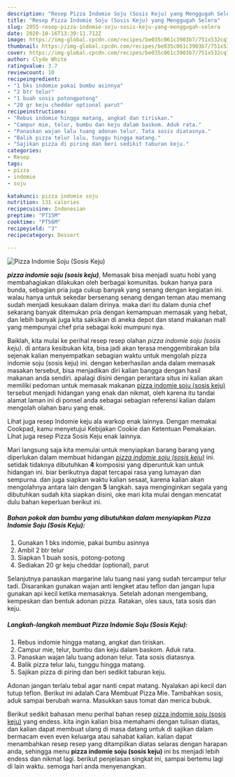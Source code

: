 ```yaml
---
description: "Resep Pizza Indomie Soju (Sosis Keju) yang Menggugah Selera"
title: "Resep Pizza Indomie Soju (Sosis Keju) yang Menggugah Selera"
slug: 2055-resep-pizza-indomie-soju-sosis-keju-yang-menggugah-selera
date: 2020-10-16T13:39:11.712Z
image: https://img-global.cpcdn.com/recipes/be035c061c3903b7/751x532cq70/pizza-indomie-soju-sosis-keju-foto-resep-utama.jpg
thumbnail: https://img-global.cpcdn.com/recipes/be035c061c3903b7/751x532cq70/pizza-indomie-soju-sosis-keju-foto-resep-utama.jpg
cover: https://img-global.cpcdn.com/recipes/be035c061c3903b7/751x532cq70/pizza-indomie-soju-sosis-keju-foto-resep-utama.jpg
author: Clyde White
ratingvalue: 3.7
reviewcount: 10
recipeingredient:
- "1 bks indomie pakai bumbu asinnya"
- "2 btr telur"
- "1 buah sosis potongpotong"
- "20 gr keju cheddar optional parut"
recipeinstructions:
- "Rebus indomie hingga matang, angkat dan tiriskan."
- "Campur mie, telur, bumbu dan keju dalam baskom. Aduk rata."
- "Panaskan wajan lalu tuang adonan telur. Tata sosis diatasnya."
- "Balik pizza telur lalu, tunggu hingga matang."
- "Sajikan pizza di piring dan beri sedikit taburan keju."
categories:
- Resep
tags:
- pizza
- indomie
- soju

katakunci: pizza indomie soju 
nutrition: 131 calories
recipecuisine: Indonesian
preptime: "PT15M"
cooktime: "PT56M"
recipeyield: "3"
recipecategory: Dessert

---
```



![Pizza Indomie Soju (Sosis Keju)](https://img-global.cpcdn.com/recipes/be035c061c3903b7/751x532cq70/pizza-indomie-soju-sosis-keju-foto-resep-utama.jpg)

<b><i>pizza indomie soju (sosis keju)</i></b>, Memasak bisa menjadi suatu hobi yang membahagiakan dilakukan oleh berbagai komunitas. bukan hanya para bunda, sebagian pria juga cukup banyak yang senang dengan kegiatan ini. walau hanya untuk sekedar bersenang senang dengan teman atau memang sudah menjadi kesukaan dalam dirinya. maka dari itu dalam dunia chef sekarang banyak ditemukan pria dengan kemampuan memasak yang hebat, dan lebih banyak juga kita saksikan di aneka depot dan stand makanan mall yang mempunyai chef pria sebagai koki mumpuni nya.

Baiklah, kita mulai ke perihal resep resep olahan <i>pizza indomie soju (sosis keju)</i>. di antara kesibukan kita, bisa jadi akan terasa menggembirakan bila sejenak kalian menyempatkan sebagian waktu untuk mengolah pizza indomie soju (sosis keju) ini. dengan keberhasilan anda dalam memasak masakan tersebut, bisa menjadikan diri kalian bangga dengan hasil makanan anda sendiri. apalagi disini dengan perantara situs ini kalian akan memiliki pedoman untuk memasak makanan <u>pizza indomie soju (sosis keju)</u> tersebut menjadi hidangan yang enak dan nikmat, oleh karena itu tandai alamat laman ini di ponsel anda sebagai sebagian referensi kalian dalam mengolah olahan baru yang enak.

Lihat juga resep Indomie keju ala warkop enak lainnya. Dengan memakai Cookpad, kamu menyetujui Kebijakan Cookie dan Ketentuan Pemakaian. Lihat juga resep Pizza Sosis Keju enak lainnya.


Mari langsung saja kita memulai untuk menyiapkan barang barang yang diperlukan dalam membuat hidangan <u><i>pizza indomie soju (sosis keju)</i></u> ini. setidak tidaknya dibutuhkan <b>4</b> komposisi yang diperuntuk kan untuk hidangan ini. biar berikutnya dapat tercapai rasa yang lumayan dan sempurna. dan juga siapkan waktu kalian sesaat, karena kalian akan mengolahnya antara lain dengan <b>5</b> langkah. saya menginginkan segala yang dibutuhkan sudah kita siapkan disini, oke mari kita mulai dengan mencatat dulu bahan keperluan berikut ini.

<!--inarticleads1-->

##### Bahan pokok dan bumbu yang dibutuhkan dalam menyiapkan Pizza Indomie Soju (Sosis Keju):

1. Gunakan 1 bks indomie, pakai bumbu asinnya
1. Ambil 2 btr telur
1. Siapkan 1 buah sosis, potong-potong
1. Sediakan 20 gr keju cheddar (optional), parut


Selanjutnya panaskan margarine lalu tuang nasi yang sudah tercampur telur tadi. Disarankan gunakan wajan anti lengket atau teflon dan jangan lupa gunakan api kecil ketika memasaknya. Setelah adonan mengembang, kempeskan dan bentuk adonan pizza. Ratakan, oles saus, tata sosis dan keju. 

<!--inarticleads2-->

##### Langkah-langkah membuat Pizza Indomie Soju (Sosis Keju):

1. Rebus indomie hingga matang, angkat dan tiriskan.
1. Campur mie, telur, bumbu dan keju dalam baskom. Aduk rata.
1. Panaskan wajan lalu tuang adonan telur. Tata sosis diatasnya.
1. Balik pizza telur lalu, tunggu hingga matang.
1. Sajikan pizza di piring dan beri sedikit taburan keju.


Adonan jangan terlalu tebal agar nanti cepat matang. Nyalakan api kecil dan tutup teflon. Berikut ini adalah Cara Membuat Pizza Mie. Tambahkan sosis, aduk sampai berubah warna. Masukkan saus tomat dan merica bubuk. 

Berikut sedikit bahasan menu perihal bahan resep <u>pizza indomie soju (sosis keju)</u> yang endess. kita ingin kalian bisa memahami dengan tulisan diatas, dan kalian dapat membuat ulang di masa datang untuk di sajikan dalam bermacam even even keluarga atau sahabat kalian. kalian dapat menambahkan resep resep yang ditampilkan diatas selaras dengan harapan anda, sehingga menu <b>pizza indomie soju (sosis keju)</b> ini bs menjadi lebih endess dan nikmat lagi. berikut penjelasan singkat ini, sampai bertemu lagi di lain waktu. semoga hari anda menyenangkan.
